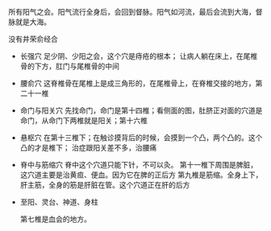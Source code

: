 
所有阳气之会。阳气流行全身后，会回到督脉。阳气如河流，最后会流到大海，督脉就是大海。

没有井荣俞经合

- 长强穴
  足少阴、少阳之会，这个穴是痔疮的根本；
  让病人躺在床上，在尾椎骨的下方，肛门与尾椎骨的中间

- 腰俞穴
  这脊椎骨在尾椎上是成三角形的，在尾椎骨上，在脊椎交接的地方，第二十一椎
  
- 命门与阳关穴
  先找命门，命门是第十四椎；看侧面的图，肚脐正对面的穴道是命门，从命门下两椎就是阳关；第十六椎
  
- 悬枢穴
  在第十三椎下；在触诊摸背后的时候，会摸到一个凸，两个凸的。这个凸的才是椎下；
  治症跟阳关差不多，治腰痛
  
- 脊中与筋缩穴
  脊中这个穴道只能下针，不可以灸。
  第十一椎下周围是脾脏，这穴道主要是治黄疸、便血。因为它在脾的正后方
  第九椎是筋缩。全身上下，肝主筋，全身的筋是肝脏在管。这个穴道正在肝的后方


- 至阳、灵台、神道、身柱
  
  第七椎是血会的地方。



























